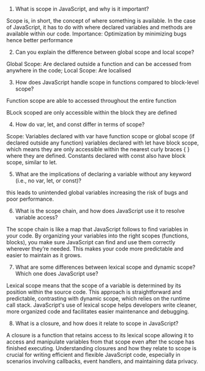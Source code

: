1. What is scope in JavaScript, and why is it important?

 Scope is, in short, the concept of where something is available. In the case of JavaScript, it has to do with where declared         variables and methods are available within our code.
 Importance: Optimization by minimizing bugs hence better performance

2. Can you explain the difference between global scope and local scope?

 Global Scope: Are declared outside a function and can be accessed from anywhere in the code;
 Local Scope: Are localised

3. How does JavaScript handle scope in functions compared to block-level scope?

 Function scope are able to accessed throughout the entire function

 BLock scoped are only accessible within the block they are defined

4. How do var, let, and const differ in terms of scope?

 Scope: Variables declared with var have function scope or global scope (if declared outside any function)
 variables declared with let have block scope, which means they are only accessible within the nearest curly braces { } where they are defined.
 Constants declared with const also have block scope, similar to let.


5. What are the implications of declaring a variable without any keyword (i.e., no var, let, or const)?

 this leads to unintended global variables increasing the risk of bugs and poor performance.


6. What is the scope chain, and how does JavaScript use it to resolve variable access?

 The scope chain is like a map that JavaScript follows to find variables in your code. By organizing your variables into the right scopes (functions, blocks), you make sure JavaScript can find and use them correctly wherever they’re needed. This makes your code more predictable and easier to maintain as it grows.


7. What are some differences between lexical scope and dynamic scope? Which one does JavaScript use?

  Lexical scope means that the scope of a variable is determined by its position within the source code. This approach is straightforward and predictable, contrasting with dynamic scope, which relies on the runtime call stack. JavaScript's use of lexical scope helps developers write cleaner, more organized code and facilitates easier maintenance and debugging.



8. What is a closure, and how does it relate to scope in JavaScript?

 A closure is a function that retains access to its lexical scope allowing it to access and manipulate variables from that scope even after the scope has finished executing. Understanding closures and how they relate to scope is crucial for writing efficient and flexible JavaScript code, especially in scenarios involving callbacks, event handlers, and maintaining data privacy.